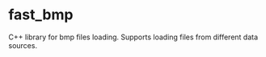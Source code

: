 fast_bmp
========

C++ library for bmp files loading. Supports loading files from different data sources.


